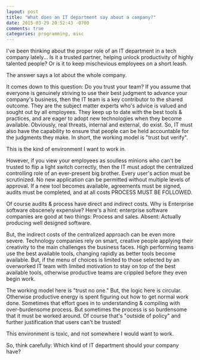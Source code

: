 ```yaml
---
layout: post
title: "What does an IT department say about a company?"
date: 2015-03-29 20:52:43 -0700
comments: true
categories: programming, misc
---
```


I've been thinking about the proper role of an IT department in a tech company lately... Is it a trusted partner, helping unlock productivity of highly talented people? Or is it to keep mischevious employees on a short leash. 

The answer says a lot about the whole company.

It comes down to this question: Do you trust your team? If you assume that everyone is genuinely striving to use their best judgment to advance your company's business, then the IT team is a key contributor to the shared outcome. They are the subject matter experts who's advice is valued and sought out by all employees. They keep up to date with the best tools & practices, and are eager to adopt new technologies when they become available. Obviously, real threats, internal and external, do exist. So, IT must also have the capability to ensure that people can be held accountable for the judgments they make. In short, the working model is "trust but verify". 

This is the kind of environment I want to work in.

However, if you view your employees as soulless minions who can't be trusted to flip a light switch correctly, then the IT must adopt the centralized controlling role of an ever-present big brother. Every user's action must be scrutinized. No new application can be permitted without multiple levels of approval. If a new tool becomes available, agreements must be signed, audits must be completed, and at all costs PROCESS MUST BE FOLLOWED. 

Of course audits & process have direct and indirect costs. Why is Enterprise software obscenely expensive? Here's a hint: enterprise software companies are good at two things: Process and sales. Absent: Actually producing well designed software. 

But, the indirect costs of the centralized approach can be even more severe. Technology companies rely on smart, creative people applying their creativity to the main challenges the business faces. High performing teams use the best available tools, changing rapidly as better tools become available.  But, if the menu of choices is limited to those selected by an overworked IT team with limited motivation to stay on top of the best available tools, otherwise productive teams are crippled before they even begin work. 

The working model here is "trust no one." But, the logic here is circular. Otherwise productive energy is spent figuring out how to get normal work done. Sometimes that effort goes in to understanding & compiling with over-burdensome process. But sometimes the process is so burdensome that it must be worked around. Of course that's "outside of policy" and further justification that users can't be trusted!

This environment is toxic, and not somewhere I would want to work.

So, think carefully: Which kind of IT department should your company have? 